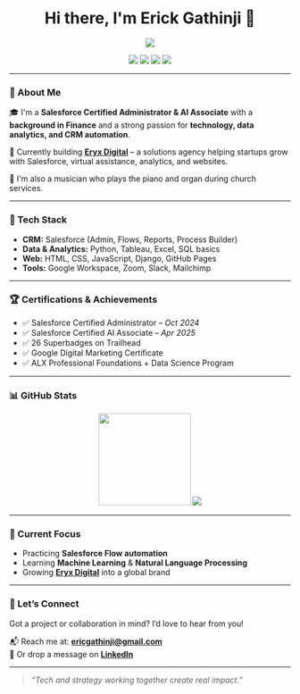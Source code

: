 <h1 align="center">Hi there, I'm Erick Gathinji 👋</h1>

<p align="center">
  <img src="https://readme-typing-svg.herokuapp.com/?lines=Finance+%7C+3x+Salesforce+Certified+%7C+Data+Enthusiast+%7C+Web+Designer;Passionate+about+CRM,+Data+%26+Digital+Precision!&center=true&width=600&height=45">
</p>


<p align="center">
  <a href="https://www.linkedin.com/in/erick-gathinji/"><img src="https://img.shields.io/badge/LinkedIn-%230077B5.svg?&style=for-the-badge&logo=linkedin&logoColor=white" /></a>
  <a href="https://erickgathinji.github.io/showcase-hub/"><img src="https://img.shields.io/badge/Portfolio-%23000000.svg?&style=for-the-badge&logo=firefox&logoColor=white" /></a>
  <a href="mailto:ericgathinji@gmail.com"><img src="https://img.shields.io/badge/Gmail-%23D14836.svg?&style=for-the-badge&logo=gmail&logoColor=white" /></a>
  <a href="https://www.salesforce.com/trailblazer/erickgathinji"><img src="https://img.shields.io/badge/Salesforce-00A1E0?style=for-the-badge&logo=salesforce&logoColor=white" /></a>
</p>

---

### 🚀 About Me

🎓 I'm a **Salesforce Certified Administrator & AI Associate** with a **background in Finance** and a strong passion for **technology, data analytics, and CRM automation**.

💼 Currently building [**Eryx Digital**](https://erickgathinji.github.io/showcase-hub/) – a solutions agency helping startups grow with Salesforce, virtual assistance, analytics, and websites.

🎹 I'm also a musician who plays the piano and organ during church services.

---

### 🧰 Tech Stack

- **CRM:** Salesforce (Admin, Flows, Reports, Process Builder)
- **Data & Analytics:** Python, Tableau, Excel, SQL basics
- **Web:** HTML, CSS, JavaScript, Django, GitHub Pages
- **Tools:** Google Workspace, Zoom, Slack, Mailchimp

---

### 🏆 Certifications & Achievements

- ✅ Salesforce Certified Administrator – *Oct 2024*
- ✅ Salesforce Certified AI Associate – *Apr 2025*
- ✅ 26 Superbadges on Trailhead
- ✅ Google Digital Marketing Certificate
- ✅ ALX Professional Foundations + Data Science Program

---

### 📊 GitHub Stats

<p align="center">
  <img src="https://github-readme-stats.vercel.app/api?username=erickgathinji&show_icons=true&theme=tokyonight" height="165">
  <img src="https://github-readme-stats.vercel.app/api/top-langs/?username=erickgathinji&layout=compact&theme=tokyonight">
</p>

---

### 🌱 Current Focus

- Practicing **Salesforce Flow automation**
- Learning **Machine Learning** & **Natural Language Processing**
- Growing [**Eryx Digital**](https://erickgathinji.github.io/showcase-hub/) into a global brand

---

### 🤝 Let’s Connect

Got a project or collaboration in mind? I’d love to hear from you!

📬 Reach me at: **ericgathinji@gmail.com**  
🔗 Or drop a message on [**LinkedIn**](https://www.linkedin.com/in/erick-gathinji/)

---

> *“Tech and strategy working together create real impact.”*

